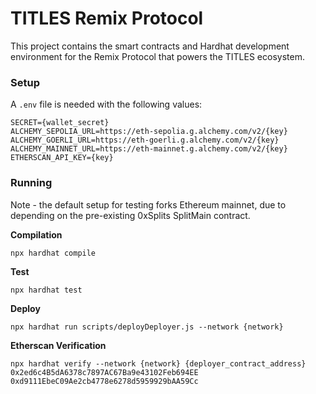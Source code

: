 # TITLES Remix Protocol 

This project contains the smart contracts and Hardhat development environment for the Remix Protocol that powers the TITLES ecosystem.


### Setup
A `.env` file is needed with the following values:
```
SECRET={wallet_secret}
ALCHEMY_SEPOLIA_URL=https://eth-sepolia.g.alchemy.com/v2/{key}
ALCHEMY_GOERLI_URL=https://eth-goerli.g.alchemy.com/v2/{key}
ALCHEMY_MAINNET_URL=https://eth-mainnet.g.alchemy.com/v2/{key}
ETHERSCAN_API_KEY={key}
```

### Running

Note - the default setup for testing forks Ethereum mainnet, due to depending on the pre-existing 0xSplits SplitMain contract.


**Compilation**

``` npx hardhat compile ```

**Test**

` npx hardhat test `

**Deploy**

` npx hardhat run scripts/deployDeployer.js --network {network} `

**Etherscan Verification**

` npx hardhat verify --network {network} {deployer_contract_address} 0x2ed6c4B5dA6378c7897AC67Ba9e43102Feb694EE 0xd9111EbeC09Ae2cb4778e6278d5959929bAA59Cc `
